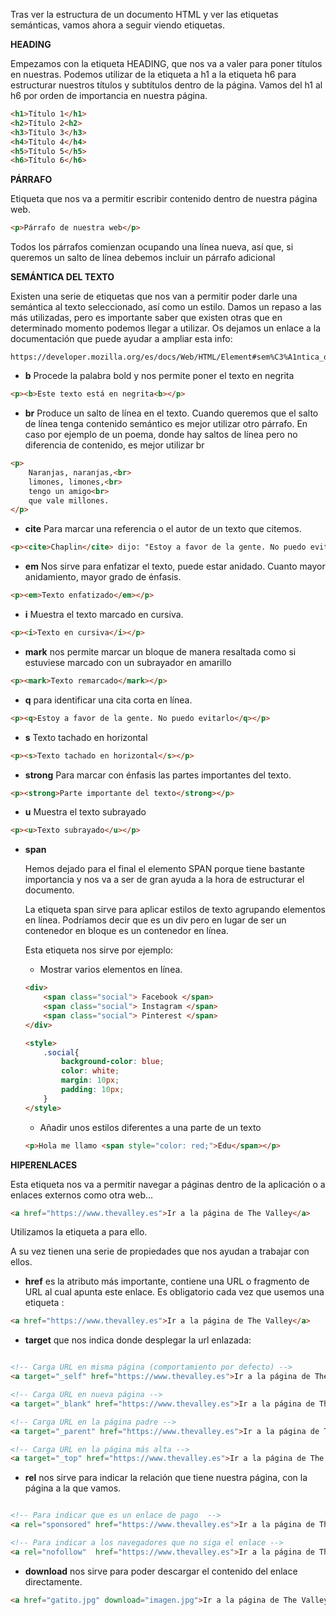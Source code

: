 Tras ver la estructura de un documento HTML y ver las etiquetas semánticas, vamos ahora a seguir viendo etiquetas.

**HEADING**

Empezamos con la etiqueta HEADING, que nos va a valer para poner títulos en nuestras. Podemos utilizar de la etiqueta a h1 a la etiqueta h6 para estructurar nuestros títulos y subtítulos dentro de la página. Vamos del h1 al h6 por orden de importancia en nuestra página.

 

```html
<h1>Título 1</h1>
<h2>Título 2<h2>
<h3>Título 3</h3>
<h4>Título 4</h4>
<h5>Título 5</h5>
<h6>Título 6</h6>
```

 

**PÁRRAFO**

Etiqueta que nos va a permitir escribir contenido dentro de nuestra página web. 

 

```html
<p>Párrafo de nuestra web</p>
```

 

Todos los párrafos comienzan ocupando una línea nueva, así que, si queremos un salto de línea debemos incluir un párrafo adicional

**SEMÁNTICA DEL TEXTO**

Existen una serie de etiquetas que nos van a permitir poder darle una semántica al texto seleccionado, así como un estilo. Damos un repaso a las más utilizadas, pero es importante saber que existen otras que en determinado momento podemos llegar a utilizar. Os dejamos un enlace a la documentación que puede ayudar a ampliar esta info:

 

```
https://developer.mozilla.org/es/docs/Web/HTML/Element#sem%C3%A1ntica_del_texto_en_l%C3%ADnea
```

 

- **b** Procede la palabra bold y nos permite poner el texto en negrita

 

```html
<p><b>Este texto está en negrita<b></p>
```

- **br** Produce un salto de línea en el texto. Cuando queremos que el salto de línea tenga contenido semántico es mejor utilizar otro párrafo. En caso por ejemplo de un poema, donde hay saltos de línea pero no diferencia de contenido, es mejor utilizar br

 

```html
<p> 
	Naranjas, naranjas,<br>
	limones, limones,<br>
	tengo un amigo<br>
	que vale millones.
</p>
```

  

- **cite** Para marcar una referencia o el autor de un texto que citemos.

 

```html
<p><cite>Chaplin</cite> dijo: "Estoy a favor de la gente. No puedo evitarlo"</p>
```

  

- **em** Nos sirve para enfatizar el texto, puede estar anidado. Cuanto mayor anidamiento, mayor grado de énfasis.

 

```html
<p><em>Texto enfatizado</em></p>
```

  

- **i** Muestra el texto marcado en cursiva.

 

```html
<p><i>Texto en cursiva</i></p>
```

  

- **mark** nos permite marcar un bloque de manera resaltada como si estuviese marcado con un subrayador en amarillo

 

```html
<p><mark>Texto remarcado</mark></p>
```

  

- **q** para identificar una cita corta en línea.

 

```html
<p><q>Estoy a favor de la gente. No puedo evitarlo</q></p>
```

  

- **s** Texto tachado en horizontal

 

```html
<p><s>Texto tachado en horizontal</s></p>
```

  

- **strong** Para marcar con énfasis las partes importantes del texto.

 

```html
<p><strong>Parte importante del texto</strong></p>
```

  

- **u** Muestra el texto subrayado

 

```html
<p><u>Texto subrayado</u></p>
```

 

- **span**
    
    Hemos dejado para el final el elemento SPAN porque tiene bastante importancia y nos va a ser de gran ayuda a la hora de estructurar el documento.
    
    La etiqueta span sirve para aplicar estilos de texto agrupando elementos en línea. Podríamos decir que es un div pero en lugar de ser un contenedor en bloque es un contenedor en línea.
    
    Esta etiqueta nos sirve por ejemplo:
    
    - Mostrar varios elementos en línea.
    
    ```html
    <div>
    	<span class="social"> Facebook </span>
    	<span class="social"> Instagram </span>
    	<span class="social"> Pinterest </span>
    </div>
    
    <style>
    	.social{
    		background-color: blue;
    		color: white;
    		margin: 10px;
    		padding: 10px;
    	}
    </style>
    ```
    
    - Añadir unos estilos diferentes a una parte de un texto
    
     
    
    ```html
    <p>Hola me llamo <span style="color: red;">Edu</span></p>
    ```
    
     
    

**HIPERENLACES**

Esta etiqueta nos va a permitir navegar a páginas dentro de la aplicación o a enlaces externos como otra web…

```html
<a href="https://www.thevalley.es">Ir a la página de The Valley</a>
```

Utilizamos la etiqueta a para ello. 

A su vez tienen una serie de propiedades que nos ayudan a trabajar con ellos.

- **href** es la atributo más importante, contiene una URL o fragmento de URL al cual apunta este enlace. Es obligatorio cada vez que usemos una etiqueta <a>:

 

```html
<a href="https://www.thevalley.es">Ir a la página de The Valley</a>
```

 

- **target** que nos indica donde desplegar la url enlazada:

  

```html

<!-- Carga URL en misma página (comportamiento por defecto) -->
<a target="_self" href="https://www.thevalley.es">Ir a la página de The Valley</a>

<!-- Carga URL en nueva página -->
<a target="_blank" href="https://www.thevalley.es">Ir a la página de The Valley</a>

<!-- Carga URL en la página padre -->
<a target="_parent" href="https://www.thevalley.es">Ir a la página de The Valley</a>

<!-- Carga URL en la página más alta -->
<a target="_top" href="https://www.thevalley.es">Ir a la página de The Valley</a>
```

- **rel** nos sirve para indicar la relación que tiene nuestra página, con la página a la que vamos.

  

```html

<!-- Para indicar que es un enlace de pago  -->
<a rel="sponsored" href="https://www.thevalley.es">Ir a la página de The Valley</a>

<!-- Para indicar a los navegadores que no siga el enlace -->
<a rel="nofollow"  href="https://www.thevalley.es">Ir a la página de The Valley</a>

```

 

- **download** nos sirve para poder descargar el contenido del enlace directamente.

 

```html
<a href="gatito.jpg" download="imagen.jpg">Ir a la página de The Valley</a>
```